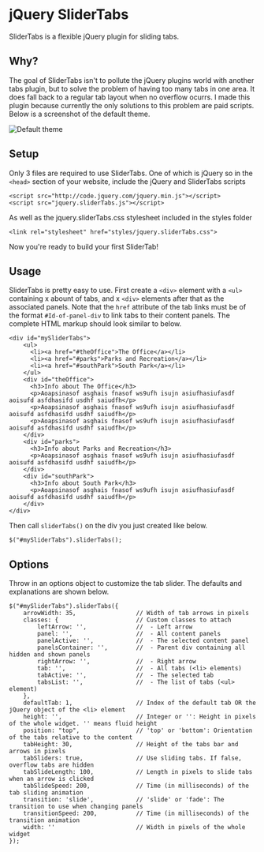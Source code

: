 jQuery SliderTabs
=================

SliderTabs is a flexible jQuery plugin for sliding tabs.

Why?
----

The goal of SliderTabs isn't to pollute the jQuery plugins world with another tabs plugin, but to solve the problem of having too many tabs in one area. It does fall back to a regular tab layout when no overflow ocurrs. I made this plugin because currently the only solutions to this problem are paid scripts. Below is a screenshot of the default theme.

![Default theme](lopatin.github.com/sliderTabs/screen1.png)

Setup
-----

Only 3 files are required to use SliderTabs. One of which is jQuery so in the `<head>` section of your website, include the jQuery and SliderTabs scripts

	<script src="http://code.jquery.com/jquery.min.js"></script>
  	<script src="jquery.sliderTabs.js"></script>

As well as the jquery.sliderTabs.css stylesheet included in the styles folder

	<link rel="stylesheet" href="styles/jquery.sliderTabs.css">

Now you're ready to build your first SliderTab!

Usage
-----

SliderTabs is pretty easy to use. First create a `<div>` element with a `<ul>` containing x abount of tabs, and x `<div>` elements after that as the associated panels. Note that the `href` attribute of the tab links must be of the format `#Id-of-panel-div` to link tabs to their content panels. The complete HTML markup should look similar to below. 

	<div id="mySliderTabs">
        <ul>
          <li><a href="#theOffice">The Office</a></li>
          <li><a href="#parks">Parks and Recreation</a></li>
          <li><a href="#southPark">South Park</a></li>
        </ul>
        <div id="theOffice">
          <h3>Info about The Office</h3>
          <p>Aoapsinasof asghais fnasof ws9ufh isujn asiufhasiufasdf aoisufd asfdhasifd usdhf saiudfh</p>
          <p>Aoapsinasof asghais fnasof ws9ufh isujn asiufhasiufasdf aoisufd asfdhasifd usdhf saiudfh</p>
          <p>Aoapsinasof asghais fnasof ws9ufh isujn asiufhasiufasdf aoisufd asfdhasifd usdhf saiudfh</p>
        </div>
        <div id="parks">
          <h3>Info about Parks and Recreation</h3>
          <p>Aoapsinasof asghais fnasof ws9ufh isujn asiufhasiufasdf aoisufd asfdhasifd usdhf saiudfh</p>
        </div>
        <div id="southPark">
          <h3>Info about South Park</h3>
          <p>Aoapsinasof asghais fnasof ws9ufh isujn asiufhasiufasdf aoisufd asfdhasifd usdhf saiudfh</p>
        </div>
    </div>

Then call `sliderTabs()` on the div you just created like below.

	$("#mySliderTabs").sliderTabs();

Options
-------

Throw in an options object to customize the tab slider. The defaults and explanations are shown below.

	$("#mySliderTabs").sliderTabs({
		arrowWidth: 35,					// Width of tab arrows in pixels
		classes: {						// Custom classes to attach
			leftArrow: '',				//  - Left arrow
			panel: '',					//  - All content panels
			panelActive: '',			//  - The selected content panel
			panelsContainer: '',		//  - Parent div containing all hidden and shown panels
			rightArrow: '',				//  - Right arrow
			tab: '',					//  - All tabs (<li> elements)
			tabActive: '',				//  - The selected tab
			tabsList: '',				//  - The list of tabs (<ul> element)
		},
		defaultTab: 1,					// Index of the default tab OR the jQuery object of the <li> element
		height: '',						// Integer or '': Height in pixels of the whole widget. '' means fluid height
		position: "top",				// 'top' or 'bottom': Orientation of the tabs relative to the content
		tabHeight: 30,					// Height of the tabs bar and arrows in pixels
		tabSliders: true,				// Use sliding tabs. If false, overflow tabs are hidden
		tabSlideLength: 100,			// Length in pixels to slide tabs when an arrow is clicked
		tabSlideSpeed: 200,				// Time (in milliseconds) of the tab sliding animation
		transition: 'slide',			// 'slide' or 'fade': The transition to use when changing panels
		transitionSpeed: 200,			// Time (in milliseconds) of the transition animation
		width: ''						// Width in pixels of the whole widget
	});
